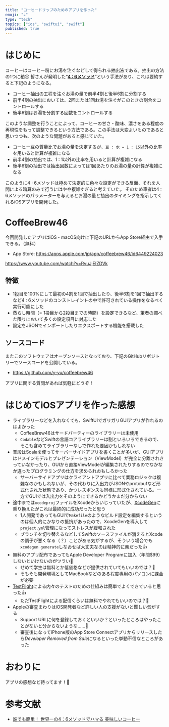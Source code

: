 ```yaml
---
title: "コーヒードリップのためのアプリを作った"
emoji: "☕️"
type: "tech"
topics: ["ios", "swiftui", "swift"]
published: true
---
```


# はじめに

コーヒーはコーヒー粉にお湯を注ぐなどして得られる抽出液である。抽出の方法の1つに粕谷 哲さんが発明した“[**4 : 6メソッド**](https://philocoffea.com/?mode=f3)”という手法があり、これは要約すると下記のようになる。

- コーヒー抽出の工程を注ぐお湯の量で前半4割と後半6割に分割する
- 前半4割の抽出においては、2回または1回お湯を注ぐがこのときの割合をコントロールする
- 後半6割はお湯を分割する回数をコントロールする

このような調整を行うことによって、コーヒーの甘さ・酸味、濃さをある程度の再現性をもって調整できるという方法である。この手法は大変よいものであると思いつつも、次のような問題があると感じていた。

- コーヒー豆の質量比でお湯の量を決定するが、`豆 : 水 = 1 : 15`以外の比率を用いると計算が複雑になる
- 前半4割の抽出では、1 : 1以外の比率を用いると計算が複雑になる
- 後半6割の抽出では抽出回数によっては1回あたりのお湯の量の計算が複雑になる

このように4 : 6メソッドは極めて決定的に色々な設定ができる反面、それを人間による暗算のみで行うにはやや複雑すぎると考えていた。
そのため筆者は4 : 6メソッドのパラメーターを与えるとお湯の量と抽出のタイミングを指示してくれるiOSアプリを開発した。

# CoffeeBrew46

今回開発したアプリはiOS・macOS向けに下記のURLからApp Store経由で入手できる。（無料）

- App Store: https://apps.apple.com/jp/app/coffeebrew46/id6449224023

https://www.youtube.com/watch?v=RvuJjEIZDVk

## 特徴

- 1投目を100%にして最初の4割を1回で抽出したり、後半6割を1回で抽出するなど4 : 6メソッドのコンストレイントの中で許可されている操作をなるべく実行可能にした
- 蒸らし時間（= 1投目から2投目までの時間）を設定できるなど、筆者の調べた限りにおいて多くの設定項目に対応した
- 設定をJSONでインポートしたりエクスポートする機能を搭載した

## ソースコード

またこのソフトウェアはオープンソースとなっており、下記のGitHubリポジトリーでソースコードを公開している。

- https://github.com/y-yu/coffeebrew46

アプリに関する質問があれば気軽にどうぞ！

# はじめてiOSアプリを作った感想

- ライブラリーなどを入れなくても、SwiftUIでガリガリGUIアプリが作れるのはよかった
    - CoffeeBrew46はサードパーティーのライブラリーは未使用
    - `Codable`などSwiftの言語コアライブラリーは割といろいろできるので、そこも含めてライブラリーなしで作れた要因かもしれない
- 普段はScalaを使ってサーバーサイドアプリを書くことが多いが、GUIアプリはドメインモデルとプレゼンテーション（ViewModel）が完全に分離されきっていなかったり、GUIから直接ViewModelが編集されたりするのでなかなか違ったプログラミングの仕方を求められおもしろかった
    - サーバーサイドアプリはクライアントアプリに比べて業務ロジックは複雑なのかもしれないが、その代わりに入出力がJSONやprotobufなど形式化された状態であり、かつレスポンスも同様に形式化されている。一方でGUIでは入出力をそのようにできるかどうかまだ分からない
- 途中までは`xcodeproj`ファイルをXcodeからいじっていたが、[XcodeGen](https://github.com/yonaskolb/XcodeGen)に乗り換えたがこれは最終的に成功だったと思う
    - 1人開発であってもGUIで`Makefile`のようなビルド設定を編集するというのは個人的にかなりの抵抗があったので、XcodeGenを導入して`project.yml`管理になってストレスが緩和された
    - ブランチを切り替えるなどしてSwiftのソースファイルが消えるとXcodeの調子が悪くなる（？）ことがある気がするが、そういう場合でも`xcodegen generate`しなおせば大丈夫なのは精神的に楽だった👍
- 無料のアプリ配布であってもApple Developer Programに加入（年間$99）しないといけないのがツラい💸
    - せめて学生は無料とか低価格などが提供されていてもいいのでは？🤔
    - そもそも開発環境としてMacBookなどのある程度専用のパソコンに課金が必要
- [TestFlight](https://developer.apple.com/testflight/)による内々のテストのための仕組みは簡単でよくできていると思った👍
    - ただTestFlightによる配信くらいは無料でやれてもいいのでは？🤔
- Appleの審査まわりはiOS開発者など詳しい人の支援がないと難しい気がする
    - Support URLに何を登録しておくといいか？といったところはやったことがないと分からないような……🤔
    - 審査後になってiPhone版のApp Store Connectアプリからリリースしたら*Developer Removed from Sale*になるといった挙動不信なところがあった

# おわりに

アプリの感想など待ってます！🙏

# 参考文献

- [誰でも簡単！ 世界一の4：6メソッドでハマる 美味しいコーヒー](https://www.amazon.co.jp/dp/4297134039)
